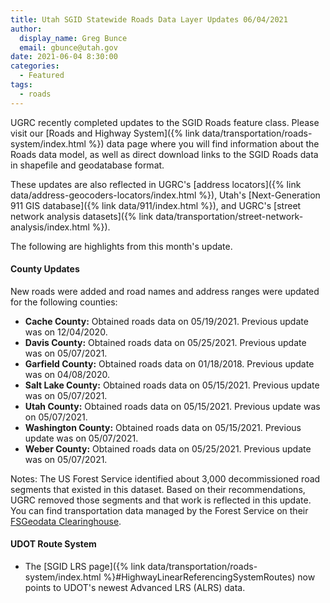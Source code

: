 ```yaml
---
title: Utah SGID Statewide Roads Data Layer Updates 06/04/2021
author:
  display_name: Greg Bunce
  email: gbunce@utah.gov
date: 2021-06-04 8:30:00
categories:
  - Featured
tags:
  - roads
---
```


UGRC recently completed updates to the SGID Roads feature class. Please visit our [Roads and Highway System]({% link data/transportation/roads-system/index.html %}) data page where you will find information about the Roads data model, as well as direct download links to the SGID Roads data in shapefile and geodatabase format.

These updates are also reflected in UGRC's [address locators]({% link data/address-geocoders-locators/index.html %}), Utah's [Next-Generation 911 GIS database]({% link data/911/index.html %}), and UGRC's [street network analysis datasets]({% link data/transportation/street-network-analysis/index.html %}).

The following are highlights from this month's update.

#### County Updates

New roads were added and road names and address ranges were updated for the following counties:

- **Cache County:** Obtained roads data on 05/19/2021. Previous update was on 12/04/2020.
- **Davis County:** Obtained roads data on 05/25/2021. Previous update was on 05/07/2021.
- **Garfield County:** Obtained roads data on 01/18/2018. Previous update was on 04/08/2020.
- **Salt Lake County:** Obtained roads data on 05/15/2021. Previous update was on 05/07/2021.
- **Utah County:** Obtained roads data on 05/15/2021. Previous update was on 05/07/2021.
- **Washington County:** Obtained roads data on 05/15/2021. Previous update was on 05/07/2021.
- **Weber County:** Obtained roads data on 05/25/2021. Previous update was on 05/07/2021.

Notes: The US Forest Service identified about 3,000 decommissioned road segments that existed in this dataset. Based on their recommendations, UGRC removed those segments and that work is reflected in this update. You can find transportation data managed by the Forest Service on their [FSGeodata Clearinghouse](https://data.fs.usda.gov/geodata/edw/datasets.php?dsetCategory=transportation).

#### UDOT Route System

- The [SGID LRS page]({% link data/transportation/roads-system/index.html %}#HighwayLinearReferencingSystemRoutes) now points to UDOT's newest Advanced LRS (ALRS) data.
